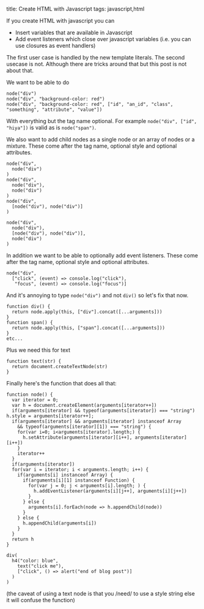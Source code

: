 title: Create HTML with Javascript
tags: javascript,html

If you create HTML with javascript you can

* Insert variables that are available in Javascript
* Add event listeners which close over javascript variables (i.e. you can use closures as event handlers)

The first user case is handled by the new template literals. The second usecase is not. Although there are tricks around that but this post is not about that.

We want to be able to do 

```
node("div")
node("div", "background-color: red")
node("div", "background-color: red", ["id", "an_id", "class", "something", "attribute", "value"])
```

With everything but the tag name optional. For example `node("div", ["id", "hiya"])` is valid as is `node("span")`.

We also want to add child nodes as a single node or an array of nodes or a mixture. These come after the tag name, optional style and optional attributes.

```
node("div",
  node("div")
)
node("div",
  node("div"),
  node("div")
)
node("div",
  [node("div"), node("div")]
)

node("div",
  node("div"),
  [node("div"), node("div")],
  node("div")
)
```

In addition we want to be able to optionally add event listeners. These come after the tag name, optional style and optional attributes.

```
node("div", 
  ["click", (event) => console.log("click"),
   "focus", (event) => console.log("focus")]
```

And it's annoying to type `node("div")` and not `div()` so let's fix that now.

```
function div() { 
  return node.apply(this, ["div"].concat([...arguments]))
}
function span() { 
  return node.apply(this, ["span"].concat([...arguments]))
}
etc...
```

Plus we need this for text

```
function text(str) {
  return document.createTextNode(str)
}
```

Finally here's the function that does all that:

```
function node() {
  var iterator = 0;
  var h = document.createElement(arguments[iterator++])
  if(arguments[iterator] && typeof(arguments[iterator]) === "string") h.style = arguments[iterator++];
  if(arguments[iterator] && arguments[iterator] instanceof Array
    && typeof(arguments[iterator][1]) === "string") {
    for(var i=0; i<arguments[iterator].length;) {
      h.setAttribute(arguments[iterator][i++], arguments[iterator][i++])
    }
    iterator++
  }
  if(arguments[iterator])
  for(var i = iterator; i < arguments.length; i++) {
    if(arguments[i] instanceof Array) {
      if(arguments[i][1] instanceof Function) {
        for(var j = 0; j < arguments[i].length; ) {
          h.addEventListener(arguments[i][j++], arguments[i][j++])
        }
      } else {
        arguments[i].forEach(node => h.appendChild(node))
      }
    } else {
      h.appendChild(arguments[i])
    }
  }
  return h
}
```

```
div(
  h4("color: blue", 
    text("click me"),
    ["click", () => alert("end of blog post")]
  )
)
```

(the caveat of using a text node is that you /need/ to use a style string else it will confuse the function)
